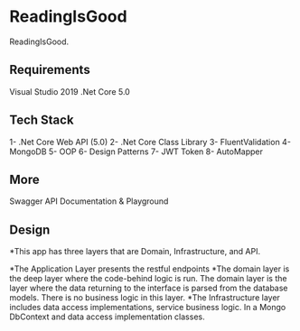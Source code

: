 # ReadingIsGood

ReadingIsGood.

## Requirements ##

 Visual Studio 2019
.Net Core 5.0

## Tech Stack ##

1- .Net Core Web API (5.0)
2- .Net Core Class Library
3- FluentValidation
4- MongoDB
5- OOP
6- Design Patterns
7- JWT Token
8- AutoMapper

## More ##

Swagger API Documentation & Playground

## Design ##

*This app has three layers that are Domain, Infrastructure, and API.

*The Application Layer presents the restful endpoints 
*The domain layer is the deep layer where the code-behind logic is run. The domain layer is the layer where the data returning to the interface is parsed from the database models. There is no business logic in this layer.
*The Infrastructure layer includes data access implementations, service business logic. In a Mongo DbContext and data access implementation classes.


